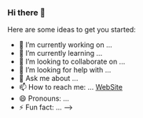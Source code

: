 ### Hi there 👋

Here are some ideas to get you started:

- 🔭 I’m currently working on ...
- 🌱 I’m currently learning ...
- 👯 I’m looking to collaborate on ...
- 🤔 I’m looking for help with ...
- 💬 Ask me about ...
- 📫 How to reach me: ... [WebSite](https://ebrahim-rian.herokuapp.com/)
- 😄 Pronouns: ...
- ⚡ Fun fact: ...
-->
